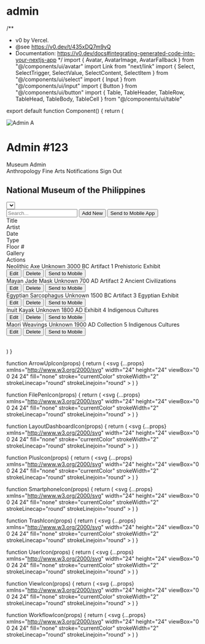 # admin
/**
 * v0 by Vercel.
 * @see https://v0.dev/t/435xDQ7m9yQ
 * Documentation: https://v0.dev/docs#integrating-generated-code-into-your-nextjs-app
 */
import { Avatar, AvatarImage, AvatarFallback } from "@/components/ui/avatar"
import Link from "next/link"
import { Select, SelectTrigger, SelectValue, SelectContent, SelectItem } from "@/components/ui/select"
import { Input } from "@/components/ui/input"
import { Button } from "@/components/ui/button"
import { Table, TableHeader, TableRow, TableHead, TableBody, TableCell } from "@/components/ui/table"

export default function Component() {
  return (
    <div className="flex min-h-screen">
      <div className="bg-gray-100 dark:bg-gray-900 border-r border-gray-200 dark:border-gray-800 w-64 p-6">
        <div className="flex items-center gap-2 mb-8">
          <Avatar className="w-8 h-8 border">
            <img src="/placeholder.svg" alt="Admin" />
            <AvatarFallback>A</AvatarFallback>
          </Avatar>
          <div className="grid gap-0.5">
            <h1 className="text-xl font-bold">Admin #123</h1>
            <div className="text-sm text-gray-500 dark:text-gray-400">Museum Admin</div>
          </div>
        </div>
        <nav className="space-y-2">
          <Link
            href="#"
            className="flex items-center gap-2 px-4 py-2 rounded-md bg-gray-200 dark:bg-gray-800 transition-colors"
            prefetch={false}
          >
            <LayoutDashboardIcon className="w-5 h-5" />
            Anthropology
          </Link>
          <Link
            href="#"
            className="flex items-center gap-2 px-4 py-2 rounded-md hover:bg-gray-200 dark:hover:bg-gray-800 transition-colors"
            prefetch={false}
          >
            <WorkflowIcon className="w-5 h-5" />
            Fine Arts
          </Link>
          <Link
            href="#"
            className="flex items-center gap-2 px-4 py-2 rounded-md hover:bg-gray-200 dark:hover:bg-gray-800 transition-colors"
            prefetch={false}
          >
            <ViewIcon className="w-5 h-5" />
            Notifications
          </Link>
          <Link
            href="#"
            className="flex items-center gap-2 px-4 py-2 rounded-md hover:bg-gray-200 dark:hover:bg-gray-800 transition-colors"
            prefetch={false}
          >
            <UserIcon className="w-5 h-5" />
            Sign Out
          </Link>
        </nav>
      </div>
      <div className="flex-1 p-8">
        <div className="flex items-center justify-between mb-6">
          <div className="flex items-center gap-4">
            <h2 className="text-2xl font-bold">National Museum of the Philippines</h2>
            <Select defaultValue="1">
              <SelectTrigger className="w-24">
                <SelectValue placeholder="Gallery" />
              </SelectTrigger>
              <SelectContent>
                <SelectItem value="1">Gallery 1 (Floor 1)</SelectItem>
                <SelectItem value="2">Gallery 2 (Floor 2)</SelectItem>
                <SelectItem value="3">Gallery 3 (Floor 3)</SelectItem>
                <SelectItem value="4">Gallery 4 (Floor 4)</SelectItem>
                <SelectItem value="5">Gallery 5 (Floor 5)</SelectItem>
                <SelectItem value="6">Gallery 6 (Floor 1)</SelectItem>
                <SelectItem value="7">Gallery 7 (Floor 2)</SelectItem>
                <SelectItem value="8">Gallery 8 (Floor 3)</SelectItem>
                <SelectItem value="9">Gallery 9 (Floor 4)</SelectItem>
                <SelectItem value="10">Gallery 10 (Floor 5)</SelectItem>
                <SelectItem value="11">Gallery 11 (Floor 1)</SelectItem>
                <SelectItem value="12">Gallery 12 (Floor 2)</SelectItem>
                <SelectItem value="13">Gallery 13 (Floor 3)</SelectItem>
                <SelectItem value="14">Gallery 14 (Floor 4)</SelectItem>
                <SelectItem value="15">Gallery 15 (Floor 5)</SelectItem>
                <SelectItem value="16">Gallery 16 (Floor 1)</SelectItem>
                <SelectItem value="17">Gallery 17 (Floor 2)</SelectItem>
                <SelectItem value="18">Gallery 18 (Floor 3)</SelectItem>
                <SelectItem value="19">Gallery 19 (Floor 4)</SelectItem>
                <SelectItem value="20">Gallery 20 (Floor 5)</SelectItem>
                <SelectItem value="21">Gallery 21 (Floor 1)</SelectItem>
                <SelectItem value="22">Gallery 22 (Floor 2)</SelectItem>
                <SelectItem value="23">Gallery 23 (Floor 3)</SelectItem>
                <SelectItem value="24">Gallery 24 (Floor 4)</SelectItem>
                <SelectItem value="25">Gallery 25 (Floor 5)</SelectItem>
                <SelectItem value="26">Gallery 26 (Floor 1)</SelectItem>
              </SelectContent>
            </Select>
          </div>
          <div className="flex items-center gap-4">
            <Input
              type="search"
              placeholder="Search..."
              className="bg-gray-100 dark:bg-gray-800 border-gray-200 dark:border-gray-700 rounded-md px-4 py-2 w-64"
            />
            <Button>
              <PlusIcon className="w-5 h-5 mr-2" />
              Add New
            </Button>
            <Button variant="outline">
              <SmartphoneIcon className="w-5 h-5 mr-2" />
              Send to Mobile App
            </Button>
          </div>
        </div>
        <div className="bg-white dark:bg-gray-800 rounded-md shadow-md overflow-hidden">
          <Table>
            <TableHeader>
              <TableRow>
                <TableHead>
                  <div className="flex items-center gap-2 cursor-pointer">
                    <span>Title</span>
                    <ArrowUpIcon className="w-4 h-4 text-gray-400" />
                  </div>
                </TableHead>
                <TableHead>
                  <div className="flex items-center gap-2 cursor-pointer">
                    <span>Artist</span>
                    <ArrowUpIcon className="w-4 h-4 text-gray-400" />
                  </div>
                </TableHead>
                <TableHead>
                  <div className="flex items-center gap-2 cursor-pointer">
                    <span>Date</span>
                    <ArrowUpIcon className="w-4 h-4 text-gray-400" />
                  </div>
                </TableHead>
                <TableHead>
                  <div className="flex items-center gap-2 cursor-pointer">
                    <span>Type</span>
                    <ArrowUpIcon className="w-4 h-4 text-gray-400" />
                  </div>
                </TableHead>
                <TableHead>
                  <div className="flex items-center gap-2 cursor-pointer">
                    <span>Floor #</span>
                    <ArrowUpIcon className="w-4 h-4 text-gray-400" />
                  </div>
                </TableHead>
                <TableHead>
                  <div className="flex items-center gap-2 cursor-pointer">
                    <span>Gallery</span>
                    <ArrowUpIcon className="w-4 h-4 text-gray-400" />
                  </div>
                </TableHead>
                <TableHead>
                  <div className="flex items-center gap-2 cursor-pointer">
                    <span>Actions</span>
                  </div>
                </TableHead>
              </TableRow>
            </TableHeader>
            <TableBody>
              <TableRow>
                <TableCell>Neolithic Axe</TableCell>
                <TableCell>Unknown</TableCell>
                <TableCell>3000 BC</TableCell>
                <TableCell>Artifact</TableCell>
                <TableCell>1</TableCell>
                <TableCell>Prehistoric Exhibit</TableCell>
                <TableCell>
                  <div className="flex items-center gap-2">
                    <Button variant="outline" size="sm">
                      <FilePenIcon className="w-4 h-4" />
                      Edit
                    </Button>
                    <Button variant="destructive" size="sm">
                      <TrashIcon className="w-4 h-4" />
                      Delete
                    </Button>
                    <Button variant="outline" size="sm">
                      <SmartphoneIcon className="w-4 h-4" />
                      Send to Mobile
                    </Button>
                  </div>
                </TableCell>
              </TableRow>
              <TableRow>
                <TableCell>Mayan Jade Mask</TableCell>
                <TableCell>Unknown</TableCell>
                <TableCell>700 AD</TableCell>
                <TableCell>Artifact</TableCell>
                <TableCell>2</TableCell>
                <TableCell>Ancient Civilizations</TableCell>
                <TableCell>
                  <div className="flex items-center gap-2">
                    <Button variant="outline" size="sm">
                      <FilePenIcon className="w-4 h-4" />
                      Edit
                    </Button>
                    <Button variant="destructive" size="sm">
                      <TrashIcon className="w-4 h-4" />
                      Delete
                    </Button>
                    <Button variant="outline" size="sm">
                      <SmartphoneIcon className="w-4 h-4" />
                      Send to Mobile
                    </Button>
                  </div>
                </TableCell>
              </TableRow>
              <TableRow>
                <TableCell>Egyptian Sarcophagus</TableCell>
                <TableCell>Unknown</TableCell>
                <TableCell>1500 BC</TableCell>
                <TableCell>Artifact</TableCell>
                <TableCell>3</TableCell>
                <TableCell>Egyptian Exhibit</TableCell>
                <TableCell>
                  <div className="flex items-center gap-2">
                    <Button variant="outline" size="sm">
                      <FilePenIcon className="w-4 h-4" />
                      Edit
                    </Button>
                    <Button variant="destructive" size="sm">
                      <TrashIcon className="w-4 h-4" />
                      Delete
                    </Button>
                    <Button variant="outline" size="sm">
                      <SmartphoneIcon className="w-4 h-4" />
                      Send to Mobile
                    </Button>
                  </div>
                </TableCell>
              </TableRow>
              <TableRow>
                <TableCell>Inuit Kayak</TableCell>
                <TableCell>Unknown</TableCell>
                <TableCell>1800 AD</TableCell>
                <TableCell>Exhibit</TableCell>
                <TableCell>4</TableCell>
                <TableCell>Indigenous Cultures</TableCell>
                <TableCell>
                  <div className="flex items-center gap-2">
                    <Button variant="outline" size="sm">
                      <FilePenIcon className="w-4 h-4" />
                      Edit
                    </Button>
                    <Button variant="destructive" size="sm">
                      <TrashIcon className="w-4 h-4" />
                      Delete
                    </Button>
                    <Button variant="outline" size="sm">
                      <SmartphoneIcon className="w-4 h-4" />
                      Send to Mobile
                    </Button>
                  </div>
                </TableCell>
              </TableRow>
              <TableRow>
                <TableCell>Maori Weavings</TableCell>
                <TableCell>Unknown</TableCell>
                <TableCell>1900 AD</TableCell>
                <TableCell>Collection</TableCell>
                <TableCell>5</TableCell>
                <TableCell>Indigenous Cultures</TableCell>
                <TableCell>
                  <div className="flex items-center gap-2">
                    <Button variant="outline" size="sm">
                      <FilePenIcon className="w-4 h-4" />
                      Edit
                    </Button>
                    <Button variant="destructive" size="sm">
                      <TrashIcon className="w-4 h-4" />
                      Delete
                    </Button>
                    <Button variant="outline" size="sm">
                      <SmartphoneIcon className="w-4 h-4" />
                      Send to Mobile
                    </Button>
                  </div>
                </TableCell>
              </TableRow>
            </TableBody>
          </Table>
        </div>
      </div>
    </div>
  )
}

function ArrowUpIcon(props) {
  return (
    <svg
      {...props}
      xmlns="http://www.w3.org/2000/svg"
      width="24"
      height="24"
      viewBox="0 0 24 24"
      fill="none"
      stroke="currentColor"
      strokeWidth="2"
      strokeLinecap="round"
      strokeLinejoin="round"
    >
      <path d="m5 12 7-7 7 7" />
      <path d="M12 19V5" />
    </svg>
  )
}


function FilePenIcon(props) {
  return (
    <svg
      {...props}
      xmlns="http://www.w3.org/2000/svg"
      width="24"
      height="24"
      viewBox="0 0 24 24"
      fill="none"
      stroke="currentColor"
      strokeWidth="2"
      strokeLinecap="round"
      strokeLinejoin="round"
    >
      <path d="M12 22h6a2 2 0 0 0 2-2V7l-5-5H6a2 2 0 0 0-2 2v10" />
      <path d="M14 2v4a2 2 0 0 0 2 2h4" />
      <path d="M10.4 12.6a2 2 0 1 1 3 3L8 21l-4 1 1-4Z" />
    </svg>
  )
}


function LayoutDashboardIcon(props) {
  return (
    <svg
      {...props}
      xmlns="http://www.w3.org/2000/svg"
      width="24"
      height="24"
      viewBox="0 0 24 24"
      fill="none"
      stroke="currentColor"
      strokeWidth="2"
      strokeLinecap="round"
      strokeLinejoin="round"
    >
      <rect width="7" height="9" x="3" y="3" rx="1" />
      <rect width="7" height="5" x="14" y="3" rx="1" />
      <rect width="7" height="9" x="14" y="12" rx="1" />
      <rect width="7" height="5" x="3" y="16" rx="1" />
    </svg>
  )
}


function PlusIcon(props) {
  return (
    <svg
      {...props}
      xmlns="http://www.w3.org/2000/svg"
      width="24"
      height="24"
      viewBox="0 0 24 24"
      fill="none"
      stroke="currentColor"
      strokeWidth="2"
      strokeLinecap="round"
      strokeLinejoin="round"
    >
      <path d="M5 12h14" />
      <path d="M12 5v14" />
    </svg>
  )
}


function SmartphoneIcon(props) {
  return (
    <svg
      {...props}
      xmlns="http://www.w3.org/2000/svg"
      width="24"
      height="24"
      viewBox="0 0 24 24"
      fill="none"
      stroke="currentColor"
      strokeWidth="2"
      strokeLinecap="round"
      strokeLinejoin="round"
    >
      <rect width="14" height="20" x="5" y="2" rx="2" ry="2" />
      <path d="M12 18h.01" />
    </svg>
  )
}


function TrashIcon(props) {
  return (
    <svg
      {...props}
      xmlns="http://www.w3.org/2000/svg"
      width="24"
      height="24"
      viewBox="0 0 24 24"
      fill="none"
      stroke="currentColor"
      strokeWidth="2"
      strokeLinecap="round"
      strokeLinejoin="round"
    >
      <path d="M3 6h18" />
      <path d="M19 6v14c0 1-1 2-2 2H7c-1 0-2-1-2-2V6" />
      <path d="M8 6V4c0-1 1-2 2-2h4c1 0 2 1 2 2v2" />
    </svg>
  )
}


function UserIcon(props) {
  return (
    <svg
      {...props}
      xmlns="http://www.w3.org/2000/svg"
      width="24"
      height="24"
      viewBox="0 0 24 24"
      fill="none"
      stroke="currentColor"
      strokeWidth="2"
      strokeLinecap="round"
      strokeLinejoin="round"
    >
      <path d="M19 21v-2a4 4 0 0 0-4-4H9a4 4 0 0 0-4 4v2" />
      <circle cx="12" cy="7" r="4" />
    </svg>
  )
}


function ViewIcon(props) {
  return (
    <svg
      {...props}
      xmlns="http://www.w3.org/2000/svg"
      width="24"
      height="24"
      viewBox="0 0 24 24"
      fill="none"
      stroke="currentColor"
      strokeWidth="2"
      strokeLinecap="round"
      strokeLinejoin="round"
    >
      <path d="M5 12s2.545-5 7-5c4.454 0 7 5 7 5s-2.546 5-7 5c-4.455 0-7-5-7-5z" />
      <path d="M12 13a1 1 0 1 0 0-2 1 1 0 0 0 0 2z" />
      <path d="M21 17v2a2 2 0 0 1-2 2H5a2 2 0 0 1-2-2v-2" />
      <path d="M21 7V5a2 2 0 0 0-2-2H5a2 2 0 0 0-2 2v2" />
    </svg>
  )
}


function WorkflowIcon(props) {
  return (
    <svg
      {...props}
      xmlns="http://www.w3.org/2000/svg"
      width="24"
      height="24"
      viewBox="0 0 24 24"
      fill="none"
      stroke="currentColor"
      strokeWidth="2"
      strokeLinecap="round"
      strokeLinejoin="round"
    >
      <rect width="8" height="8" x="3" y="3" rx="2" />
      <path d="M7 11v4a2 2 0 0 0 2 2h4" />
      <rect width="8" height="8" x="13" y="13" rx="2" />
    </svg>
  )
}
